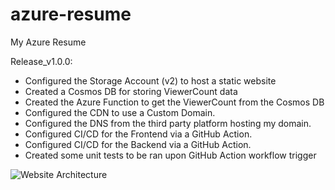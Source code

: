 # azure-resume
My Azure Resume


Release_v1.0.0:
- Configured the Storage Account (v2) to host a static website
- Created a Cosmos DB for storing ViewerCount data
- Created the Azure Function to get the ViewerCount from the Cosmos DB
- Configured the CDN to use a Custom Domain.
- Configured the DNS from the third party platform hosting my domain.
- Configured CI/CD for the Frontend via a GitHub Action.
- Configured CI/CD for the Backend via a GitHub Action.
- Created some unit tests to be ran upon GitHub Action workflow trigger

![Website Architecture](https://github.com/AidenOliver1/azure-resume/assets/94108662/138b13c0-0bc6-4e6c-a235-44acbd8e880a)
